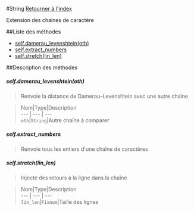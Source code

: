 #String
[Retourner à l'index](README.md)

Extension des chaines de caractère

##Liste des méthodes
*    [self.damerau_levenshtein(oth)](#selfdamerau_levenshteinoth)
*    [self.extract_numbers](#selfextract_numbers)
*    [self.stretch(lin_len)](#selfstretchlin_len)


##Description des méthodes
##### self.damerau_levenshtein(oth)

> Renvoie la distance de Damerau–Levenshtein avec 
                            une autre chaîne

  
> Nom|Type|Description  
--- | --- | ---  
`oth`|`String`|Autre chaîne à comparer  






##### self.extract_numbers

> Renvoie tous les entiers d'une chaîne de caractères

  
> 





##### self.stretch(lin_len)

> Injecte des retours à la ligne dans la chaîne

  
> Nom|Type|Description  
--- | --- | ---  
`lin_len`|`Fixnum`|Taille des lignes  






